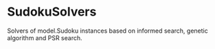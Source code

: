 # SudokuSolvers
Solvers of model.Sudoku instances based on informed search, genetic algorithm and PSR search.
